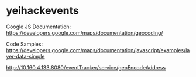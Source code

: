 yeihackevents
=============
Google JS Documentation:
https://developers.google.com/maps/documentation/geocoding/

Code Samples:
https://developers.google.com/maps/documentation/javascript/examples/layer-data-simple


http://10.160.4.133:8080/eventTracker/service/geoEncodeAddress
